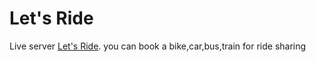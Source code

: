 # Let's Ride

Live server [Let's Ride](https://let-s-ride-share.web.app/).
 you can book a bike,car,bus,train for ride sharing
